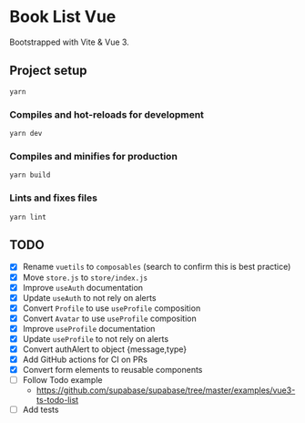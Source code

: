 # Book List Vue

Bootstrapped with Vite & Vue 3.

## Project setup

```
yarn
```

### Compiles and hot-reloads for development

```
yarn dev
```

### Compiles and minifies for production

```
yarn build
```

### Lints and fixes files

```
yarn lint
```

## TODO

- [x] Rename `vuetils` to `composables` (search to confirm this is best practice)
- [x] Move `store.js` to `store/index.js`
- [x] Improve `useAuth` documentation
- [x] Update `useAuth` to not rely on alerts
- [x] Convert `Profile` to use `useProfile` composition
- [x] Convert `Avatar` to use `useProfile` composition
- [x] Improve `useProfile` documentation
- [x] Update `useProfile` to not rely on alerts
- [x] Convert authAlert to object {message,type}
- [x] Add GitHub actions for CI on PRs
- [x] Convert form elements to reusable components
- [ ] Follow Todo example
  - https://github.com/supabase/supabase/tree/master/examples/vue3-ts-todo-list
- [ ] Add tests
